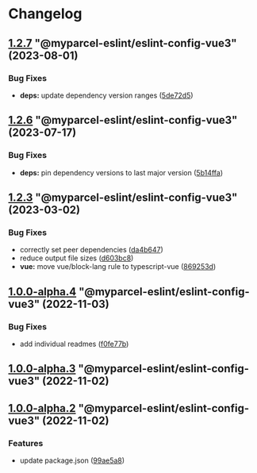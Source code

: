 # Changelog

<!-- MONODEPLOY:BELOW -->

## [1.2.7](https://github/myparcelnl/eslint/compare/@myparcel-eslint/eslint-config-vue3@1.2.6...@myparcel-eslint/eslint-config-vue3@1.2.7) "@myparcel-eslint/eslint-config-vue3" (2023-08-01)


### Bug Fixes

* **deps:** update dependency version ranges ([5de72d5](https://github/myparcelnl/eslint/commit/5de72d5238ff39c4b010926c159bcaeb4b8ccf53))




## [1.2.6](https://github/myparcelnl/eslint/compare/@myparcel-eslint/eslint-config-vue3@1.2.5...@myparcel-eslint/eslint-config-vue3@1.2.6) "@myparcel-eslint/eslint-config-vue3" (2023-07-17)


### Bug Fixes

* **deps:** pin dependency versions to last major version ([5b14ffa](https://github/myparcelnl/eslint/commit/5b14ffa38c220bd614d46bfe61845c40e638255c))




## [1.2.3](https://github/myparcelnl/eslint/compare/@myparcel-eslint/eslint-config-vue3@1.2.2...@myparcel-eslint/eslint-config-vue3@1.2.3) "@myparcel-eslint/eslint-config-vue3" (2023-03-02)


### Bug Fixes

* correctly set peer dependencies ([da4b647](https://github/myparcelnl/eslint/commit/da4b6474c8f3b996ecfb3fe571c46e4c97eb0104))
* reduce output file sizes ([d603bc8](https://github/myparcelnl/eslint/commit/d603bc80a73f0911e6734fcbf2049bf110704821))
* **vue:** move vue/block-lang rule to typescript-vue ([869253d](https://github/myparcelnl/eslint/commit/869253dfe0838e554b20437879e03a4f15ebe28b))




## [1.0.0-alpha.4](https://github/myparcelnl/eslint/compare/@myparcel-eslint/eslint-config-vue3@1.0.0-alpha.3...@myparcel-eslint/eslint-config-vue3@1.0.0-alpha.4) "@myparcel-eslint/eslint-config-vue3" (2022-11-03)


### Bug Fixes

* add individual readmes ([f0fe77b](https://github/myparcelnl/eslint/commit/f0fe77bd13668afdc7472d474aa967771945ae99))




## [1.0.0-alpha.3](https://github/myparcelnl/eslint/compare/@myparcel-eslint/eslint-config-vue3@1.0.0-alpha.2...@myparcel-eslint/eslint-config-vue3@1.0.0-alpha.3) "@myparcel-eslint/eslint-config-vue3" (2022-11-02)




## [1.0.0-alpha.2](https://github/myparcelnl/eslint/compare/@myparcel-eslint/eslint-config-vue3@1.0.0-alpha.0...@myparcel-eslint/eslint-config-vue3@1.0.0-alpha.2) "@myparcel-eslint/eslint-config-vue3" (2022-11-02)


### Features

* update package.json ([99ae5a8](https://github/myparcelnl/eslint/commit/99ae5a866389101f92e0b7ea077306d9dabb44e4))


